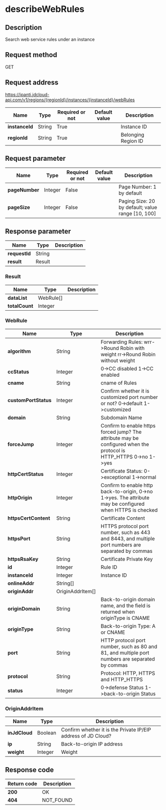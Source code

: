 # describeWebRules


## Description
Search web service rules under an instance

## Request method
GET

## Request address
https://ipanti.jdcloud-api.com/v1/regions/{regionId}/instances/{instanceId}/webRules

|Name|Type|Required or not|Default value|Description|
|---|---|---|---|---|
|**instanceId**|String|True| |Instance ID|
|**regionId**|String|True| |Belonging Region ID|

## Request parameter
|Name|Type|Required or not|Default value|Description|
|---|---|---|---|---|
|**pageNumber**|Integer|False| |Page Number: 1 by default|
|**pageSize**|Integer|False| |Paging Size: 20 by default; value range [10, 100]|


## Response parameter
|Name|Type|Description|
|---|---|---|
|**requestId**|String| |
|**result**|Result| |


### Result
|Name|Type|Description|
|---|---|---|
|**dataList**|WebRule[]| |
|**totalCount**|Integer| |
### WebRule
|Name|Type|Description|
|---|---|---|
|**algorithm**|String|Forwarding Rules: wrr->Round Robin with weight  rr->Round Robin without weight|
|**ccStatus**|Integer|0->CC disabled  1->CC enabled|
|**cname**|String|cname of Rules|
|**customPortStatus**|Integer|Confirm whether it is customized port number or not? 0->default  1->customized|
|**domain**|String|Subdomain Name|
|**forceJump**|Integer|Confirm to enable https forced jump? The attribute may be configured when the protocol is HTTP_HTTPS  0->no  1->yes|
|**httpCertStatus**|Integer|Certificate Status: 0->exceptional  1->normal|
|**httpOrigin**|Integer|Confirm to enable http back-to-origin, 0->no  1->yes. The attribute may be configured when HTTPS is checked|
|**httpsCertContent**|String|Certificate Content|
|**httpsPort**|String|HTTPS protocol port number, such as 443 and 8443, and multiple port numbers are separated by commas|
|**httpsRsaKey**|String|Certificate Private Key|
|**id**|Integer|Rule ID|
|**instanceId**|Integer|Instance ID|
|**onlineAddr**|String[]| |
|**originAddr**|OriginAddrItem[]| |
|**originDomain**|String|Back-to-origin domain name, and the field is returned when originType is CNAME|
|**originType**|String|Back-to-origin Type: A or CNAME|
|**port**|String|HTTP protocol port number, such as 80 and 81, and multiple port numbers are separated by commas|
|**protocol**|String|Protocol: HTTP, HTTPS and HTTP_HTTPS|
|**status**|Integer|0->defense Status  1->back-to-origin Status|
### OriginAddrItem
|Name|Type|Description|
|---|---|---|
|**inJdCloud**|Boolean|Confirm whether it is the Private IP/EIP address of JD Cloud?|
|**ip**|String|Back-to-origin IP address|
|**weight**|Integer|Weight|

## Response code
|Return code|Description|
|---|---|
|**200**|OK|
|**404**|NOT_FOUND|

